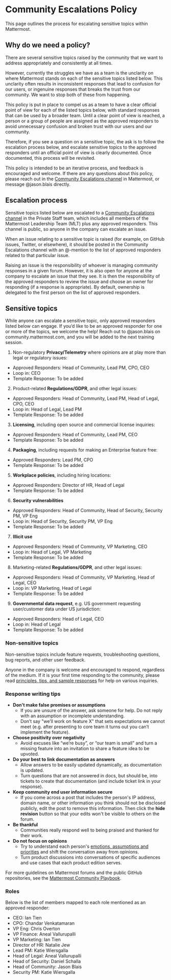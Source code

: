 # Community Escalations Policy

This page outlines the process for escalating sensitive topics within Mattermost.

## Why do we need a policy?

There are several sensitive topics raised by the community that we want to address appropriately and consistently at all times.

However, currently the struggles we have as a team is the unclarity on where Mattermost stands on each of the sensitive topics listed below. This unclarity often results in inconsistent responses that lead to confusion for our users, or ingenuine responses that breaks the trust from our community. We want to stop both of these from happening.

This policy is put in place to compel us as a team to have a clear official point of view for each of the listed topics below, with standard responses that can be used by a broader team. Until a clear point of view is reached, a person or a group of people are assigned as the approved responders to avoid unnecessary confusion and broken trust with our users and our community.

Therefore, if you see a question on a sensitive topic, the ask is to follow the escalation process below, and escalate sensitive topics to the approved responders until an official point of view is clearly documented. Once documented, this process will be revisited.

This policy is intended to be an iterative process, and feedback is encouraged and welcome. If there are any questions about this policy, please reach out in the [Community Escalations channel](https://community.mattermost.com/private-core/channels/community-escalations) in Mattermost, or message @jason.blais directly.

## Escalation process

Sensitive topics listed below are escalated to a [Community Escalations channel](https://community.mattermost.com/private-core/channels/community-escalations) in the Private Staff team, which includes all members of the Mattermost Leadership Team (MLT) plus any approved responders. This channel is public, so anyone in the company can escalate an issue.

When an issue relating to a sensitive topic is raised (for example, on GitHub issues, Twitter, or elsewhere), it should be posted in the Community Escalations channel with an @-mention to the list of approved responders related to that particular issue.

Raising an issue is the responsibility of whoever is managing community responses in a given forum. However, it is also open for anyone at the company to escalate an issue that they see. It is then the responsibility of the approved responders to review the issue and choose an owner for responding (if a response is appropriate). By default, ownership is delegated to the first person on the list of approved responders.

## Sensitive topics

While anyone can escalate a sensitive topic, only approved responders listed below can engage. If you’d like to be an approved responder for one or more of the topics, we welcome the help! Reach out to @jason.blais on community.mattermost.com, and you will be added to the next training session.

1. Non-regulatory **Privacy/Telemetry** where opinions are at play more than legal or regulatory issues:
 * Approved Responders: Head of Community, Lead PM, CPO, CEO
 * Loop in: CEO
 * Template Response: To be added

2. Product-related **Regulations/GDPR**, and other legal issues:
 * Approved Responders: Head of Community, Lead PM, Head of Legal, CPO, CEO
 * Loop in: Head of Legal, Lead PM
 * Template Response: To be added

3. **Licensing**, including open source and commercial license inquiries:
 * Approved Responders: Head of Community, Lead PM, CEO
 * Template Response: To be added

4. **Packaging**, including requests for making an Enterprise feature free:
 * Approved Responders: Lead PM, CPO
 * Template Response: To be added

5. **Workplace policies**, including hiring locations:
 * Approved Responders: Director of HR, Head of Legal
 * Template Response: To be added

6. **Security vulnerabilities**
 * Approved Responders: Head of Community, Head of Security, Security PM, VP Eng
 * Loop in: Head of Security, Security PM, VP Eng
 * Template Response: To be added

7. **Illicit use**
 * Approved Responders: Head of Community, VP Marketing, CEO
 * Loop in: Head of Legal, VP Marketing
 * Template Response: To be added

8. Marketing-related **Regulations/GDPR**, and other legal issues:
 * Approved Responders: Head of Community, VP Marketing, Head of Legal, CEO
 * Loop in: VP Marketing, Head of Legal
 * Template Response: To be added

9. **Governmental data request**, e.g. US government requesting user/customer data under US jurisdiction:
 * Approved Responders: Head of Legal, CEO
 * Loop in: Head of Legal
 * Template Response: To be added

### Non-sensitive topics

Non-sensitive topics include feature requests, troubleshooting questions, bug reports, and other user feedback.

Anyone in the company is welcome and encouraged to respond, regardless of the medium. If it is your first time responding to the community, please read [principles, tips, and sample responses](https://docs.mattermost.com/process/community-guidelines.html#mattermost-community-forums) for help on various inquiries.

### Response writing tips

- **Don't make false promises or assumptions**
  - If you are unsure of the answer, ask someone for help. Do not reply with an assumption or incomplete understanding.
  - Don’t say "we’ll work on feature X" that sets expectations we cannot meet (e.g. after presenting to core team it turns out you can’t implement the feature).
- **Choose positivity over negativity**
  - Avoid excuses like “we’re busy”, or “our team is small” and turn a missing feature into an invitation to share a feature idea to be upvoted.
- **Do your best to link documentation as answers**
  - Allow answers to be easily updated dynamically, as documentation is updated.
  - Turn questions that are not answered in docs, but should be, into tickets to create that documentation (and include ticket link in your response).
- **Keep community end user information secure**
  - If you come across a post that includes the person's IP address, domain name, or other information you think should not be disclosed publicly, edit the post to remove this information. Then click the **hide revision** button so that your edits won't be visible to others on the forum.
- **Be thankful**
  - Communities really respond well to being praised and thanked for their work.
- **Do not focus on opinions**
  - Try to understand each person's [emotions, assumptions and priorities](https://handbook.mattermost.com/company/about-mattermost/mindsets#emotion-assumption-and-priority) and shift the conversation away from opinions.
  - Turn product discussions into conversations of specific audiences and use cases that each product edition serves.

For more guidelines on Mattermost forums and the public GitHub repositories, see the [Mattermost Community Playbook](https://handbook.mattermost.com/contributors/contributors/community-playbook#mattermost-community-forums).

### Roles

Below is the list of members mapped to each role mentioned as an approved responder:

* CEO: Ian Tien
* CPO: Chandar Venkatamaran
* VP Eng: Chris Overton
* VP Finance: Aneal Vallurupalli
* VP Marketing: Ian Tien
* Director of HR: Natalie Jew
* Lead PM: Katie Wiersgalla
* Head of Legal: Aneal Vallurupalli
* Head of Security: Daniel Schalla
* Head of Community: Jason Blais
* Security PM: Katie Wiersgalla

